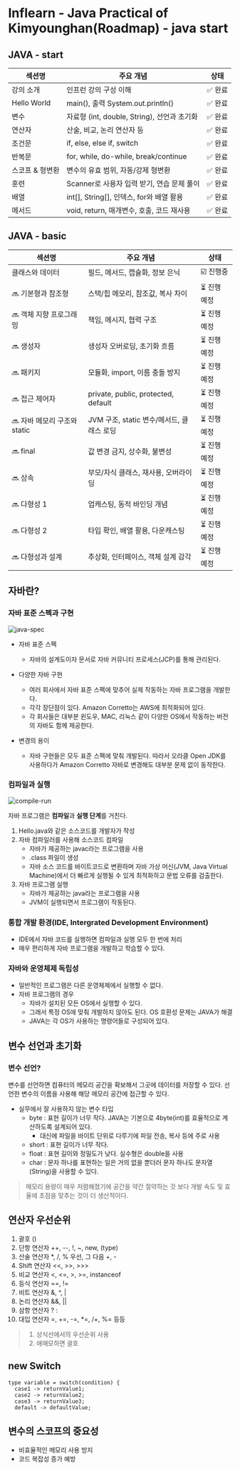 # Inflearn - Java Practical of Kimyounghan(Roadmap) - java start

## JAVA - start
| 섹션명 | 주요 개념 | 상태 |
|---|---|---|
| 강의 소개 | 인프런 강의 구성 이해 | ✅ 완료 |
| Hello World | main(), 출력 System.out.println() | ✅ 완료 |
| 변수 | 자료형 (int, double, String), 선언과 초기화 | ✅ 완료 |
| 연산자 | 산술, 비교, 논리 연산자 등 | ✅ 완료 |
| 조건문 | if, else, else if, switch | ✅ 완료 |
| 반복문 | for, while, do-while, break/continue | ✅ 완료 |
| 스코프 & 형변환 | 변수의 유효 범위, 자동/강제 형변환 | ✅ 완료 |
| 훈련 | Scanner로 사용자 입력 받기, 연습 문제 풀이 | ✅ 완료 |
| 배열 | int[], String[], 인덱스, for와 배열 활용 | ✅ 완료 |
| 메서드 |void, return, 매개변수, 호출, 코드 재사용 | ✅ 완료 |

## JAVA - basic
| 섹션명 | 주요 개념 | 상태|
|---|---|---|
| 클래스와 데이터 | 필드, 메서드, 캡슐화, 정보 은닉 | ☑️ 진행중|
| 🔜 기본형과 참조형 | 스택/힙 메모리, 참조값, 복사 차이 | ⏳ 진행 예정|
| 🔜 객체 지향 프로그래밍 | 책임, 메시지, 협력 구조 | ⏳ 진행 예정|
| 🔜 생성자 | 생성자 오버로딩, 초기화 흐름 | ⏳ 진행 예정|
| 🔜 패키지 | 모듈화, import, 이름 충돌 방지 | ⏳ 진행 예정|
| 🔜 접근 제어자 | private, public, protected, default | ⏳ 진행 예정|
| 🔜 자바 메모리 구조와 static | JVM 구조, static 변수/메서드, 클래스 로딩 | ⏳ 진행 예정|
| 🔜 final | 값 변경 금지, 상수화, 불변성 | ⏳ 진행 예정|
| 🔜 상속 | 부모/자식 클래스, 재사용, 오버라이딩 | ⏳ 진행 예정|
| 🔜 다형성 1 | 업캐스팅, 동적 바인딩 개념 | ⏳ 진행 예정|
| 🔜 다형성 2 | 타입 확인, 배열 활용, 다운캐스팅 | ⏳ 진행 예정|
| 🔜 다형성과 설계 | 추상화, 인터페이스, 객체 설계 감각 | ⏳ 진행 예정|

## 자바란?

### 자바 표준 스펙과 구현
![java-spec](https://github.com/user-attachments/assets/5b9e489e-9f9e-4603-bac5-3fd4c94e14aa)

* 자바 표준 스펙
  + 자바의 설계도이자 문서로 자바 커뮤니티 프로세스(JCP)를 통해 관리된다.

* 다양한 자바 구현
  + 여러 회사에서 자바 표준 스펙에 맞추어 실제 작동하는 자바 프로그램을 개발한다.
  + 각각 장단점이 있다. Amazon Corretto는 AWS에 최적화되어 있다.
  + 각 회사들은 대부분 윈도우, MAC, 리눅스 같이 다양한 OS에서 작동하는 버전의 자바도 함께 제공한다.
 
* 변경의 용이
  + 자바 구현들은 모두 표준 스펙에 맞춰 개발된다. 따라서 오라클 Open JDK를 사용하다가 Amazon Corretto 자바로 변경해도 대부분 문제 없이 동작한다.
 
### 컴파일과 실행
![compile-run](https://github.com/user-attachments/assets/2ad4bbe5-5e95-440c-80c0-5d955cef61c1)

자바 프로그램은 **컴파일**과 **실행 단계**를 거친다.
1. Hello.java와 같은 소스코드를 개발자가 작성
2. 자바 컴파일러를 사용해 소스코드 컴파일
   * 자바가 제공하는 javac라는 프로그램을 사용
   * .class 파일이 생성
   * 자바 소스 코드를 바이트코드로 변환하며 자바 가상 머신(JVM, Java Virtual Machine)에서 더 빠르게 실행될 수 있게 최적화하고 문법 오류를 검출한다.
3. 자바 프로그램 실행
   * 자바가 제공하는 java라는 프로그램을 사용
   * JVM이 실행되면서 프로그램이 작동된다.

### 통합 개발 환경(IDE, Intergrated Development Environment)
* IDE에서 자바 코드를 실행하면 컴파일과 실행 모두 한 번에 처리
* 매우 편리하게 자바 프로그램을 개발하고 학습할 수 있다.

### 자바와 운영체제 독립성
* 일반적인 프로그램은 다른 운영체제에서 실행할 수 없다.
* 자바 프로그램의 경우
  + 자바가 설치된 모든 OS에서 실행할 수 있다.
  + 그래서 특정 OS에 맞춰 개발하지 않아도 된다. OS 호환성 문제는 JAVA가 해결
  + JAVA는 각 OS가 사용하는 명령어들로 구성되어 있다.
 
## 변수 선언과 초기화

### 변수 선언?
  변수를 선언하면 컴퓨터의 메모리 공간을 확보해서 그곳에 데이터를 저장할 수 있다. 선언한 변수의 이름을 사용해 해당 메모리 공간에 접근할 수 있다.

* 실무에서 잘 사용하지 않는 변수 타입
  + byte : 표현 길이가 너무 작다. JAVA는 기본으로 4byte(int)를 효율적으로 계산하도록 설계되어 있다.
    - 대신에 파일을 바이트 단위로 다루기에 파일 전송, 복사 등에 주로 사용
  + short : 표현 길이가 너무 작다.
  + float : 표현 길이와 정밀도가 낮다. 실수형은 double을 사용
  + char : 문자 하나를 표현하는 일은 거의 없을 뿐더러 문자 하나도 문자열(String)을 사용할 수 있다.
> 메모리 용량이 매우 저렴해졌기에 공간을 약간 절약하는 것 보다 개발 속도 및 효율에 초점을 맞추는 것이 더 생산적이다.

## 연산자 우선순위
  1. 괄호 ()
  2. 단항 연산자 ++, --, !, ~, new, (type)
  3. 산술 연산자 *, /, % 우선, 그 다음 +, -
  4. Shift 연산자 <<, >>, >>>
  5. 비교 연산자 <, <=, >, >=, instanceof
  6. 등식 연산자 ==, !=
  7. 비트 연산자 &, ^, |
  8. 논리 연산자 &&, ||
  9. 삼항 연산자 ? :
  10. 대입 연산자 =, +=, -=, *=, /+, %= 등등
> 1. 상식선에서의 우선순위 사용
> 2. 애매모하면 괄호

## new Switch
```
type variable = switch(condition) {
  case1 -> returnValue1;
  case2 -> returnValue2;
  case3 -> returnValue3;
  default -> defaultValue;
```

## 변수의 스코프의 중요성

* 비효율적인 메모리 사용 방지
* 코드 복잡성 증가 예방
